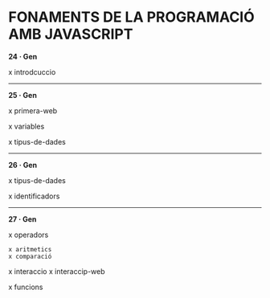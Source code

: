 # FONAMENTS DE LA PROGRAMACIÓ AMB JAVASCRIPT

**24 · Gen**

x introdcuccio

--------

**25 · Gen**

x primera-web

x variables

x tipus-de-dades

--------

**26 · Gen**

x tipus-de-dades

x identificadors

--------

**27 · Gen**

x operadors

    x aritmetics
    x comparació

x interaccio
    x interaccip-web

x funcions

